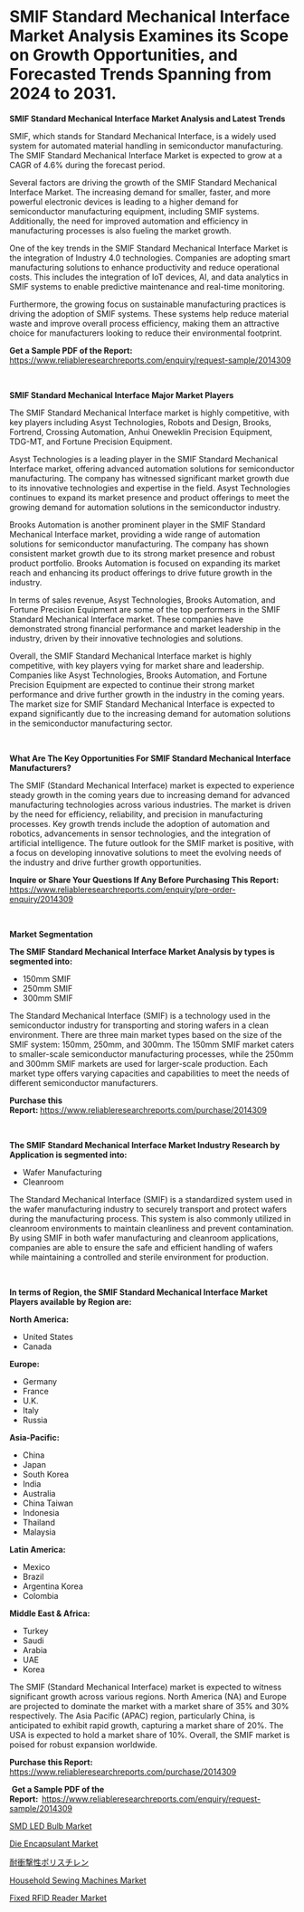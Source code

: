 <p><h1>SMIF Standard Mechanical Interface Market Analysis Examines its Scope on Growth Opportunities, and Forecasted Trends Spanning from 2024 to 2031.</h1></p><p><strong>SMIF Standard Mechanical Interface Market Analysis and Latest Trends</strong></p>
<p><p>SMIF, which stands for Standard Mechanical Interface, is a widely used system for automated material handling in semiconductor manufacturing. The SMIF Standard Mechanical Interface Market is expected to grow at a CAGR of 4.6% during the forecast period. </p><p>Several factors are driving the growth of the SMIF Standard Mechanical Interface Market. The increasing demand for smaller, faster, and more powerful electronic devices is leading to a higher demand for semiconductor manufacturing equipment, including SMIF systems. Additionally, the need for improved automation and efficiency in manufacturing processes is also fueling the market growth.</p><p>One of the key trends in the SMIF Standard Mechanical Interface Market is the integration of Industry 4.0 technologies. Companies are adopting smart manufacturing solutions to enhance productivity and reduce operational costs. This includes the integration of IoT devices, AI, and data analytics in SMIF systems to enable predictive maintenance and real-time monitoring.</p><p>Furthermore, the growing focus on sustainable manufacturing practices is driving the adoption of SMIF systems. These systems help reduce material waste and improve overall process efficiency, making them an attractive choice for manufacturers looking to reduce their environmental footprint.</p></p>
<p><strong>Get a Sample PDF of the Report:&nbsp;</strong> <a href="https://www.reliableresearchreports.com/enquiry/request-sample/2014309">https://www.reliableresearchreports.com/enquiry/request-sample/2014309</a></p>
<p>&nbsp;</p>
<p><strong>SMIF Standard Mechanical Interface Major Market Players</strong></p>
<p><p>The SMIF Standard Mechanical Interface market is highly competitive, with key players including Asyst Technologies, Robots and Design, Brooks, Fortrend, Crossing Automation, Anhui Oneweklin Precision Equipment, TDG-MT, and Fortune Precision Equipment.</p><p>Asyst Technologies is a leading player in the SMIF Standard Mechanical Interface market, offering advanced automation solutions for semiconductor manufacturing. The company has witnessed significant market growth due to its innovative technologies and expertise in the field. Asyst Technologies continues to expand its market presence and product offerings to meet the growing demand for automation solutions in the semiconductor industry.</p><p>Brooks Automation is another prominent player in the SMIF Standard Mechanical Interface market, providing a wide range of automation solutions for semiconductor manufacturing. The company has shown consistent market growth due to its strong market presence and robust product portfolio. Brooks Automation is focused on expanding its market reach and enhancing its product offerings to drive future growth in the industry.</p><p>In terms of sales revenue, Asyst Technologies, Brooks Automation, and Fortune Precision Equipment are some of the top performers in the SMIF Standard Mechanical Interface market. These companies have demonstrated strong financial performance and market leadership in the industry, driven by their innovative technologies and solutions.</p><p>Overall, the SMIF Standard Mechanical Interface market is highly competitive, with key players vying for market share and leadership. Companies like Asyst Technologies, Brooks Automation, and Fortune Precision Equipment are expected to continue their strong market performance and drive further growth in the industry in the coming years. The market size for SMIF Standard Mechanical Interface is expected to expand significantly due to the increasing demand for automation solutions in the semiconductor manufacturing sector.</p></p>
<p>&nbsp;</p>
<p><strong>What Are The Key Opportunities For SMIF Standard Mechanical Interface Manufacturers?</strong></p>
<p><p>The SMIF (Standard Mechanical Interface) market is expected to experience steady growth in the coming years due to increasing demand for advanced manufacturing technologies across various industries. The market is driven by the need for efficiency, reliability, and precision in manufacturing processes. Key growth trends include the adoption of automation and robotics, advancements in sensor technologies, and the integration of artificial intelligence. The future outlook for the SMIF market is positive, with a focus on developing innovative solutions to meet the evolving needs of the industry and drive further growth opportunities.</p></p>
<p><strong>Inquire or Share Your Questions If Any Before Purchasing This Report:</strong> <a href="https://www.reliableresearchreports.com/enquiry/pre-order-enquiry/2014309">https://www.reliableresearchreports.com/enquiry/pre-order-enquiry/2014309</a></p>
<p>&nbsp;</p>
<p><strong>Market Segmentation</strong></p>
<p><strong>The SMIF Standard Mechanical Interface Market Analysis by types is segmented into:</strong></p>
<p><ul><li>150mm SMIF</li><li>250mm SMIF</li><li>300mm SMIF</li></ul></p>
<p><p>The Standard Mechanical Interface (SMIF) is a technology used in the semiconductor industry for transporting and storing wafers in a clean environment. There are three main market types based on the size of the SMIF system: 150mm, 250mm, and 300mm. The 150mm SMIF market caters to smaller-scale semiconductor manufacturing processes, while the 250mm and 300mm SMIF markets are used for larger-scale production. Each market type offers varying capacities and capabilities to meet the needs of different semiconductor manufacturers.</p></p>
<p><strong>Purchase this Report:&nbsp;</strong><a href="https://www.reliableresearchreports.com/purchase/2014309">https://www.reliableresearchreports.com/purchase/2014309</a></p>
<p>&nbsp;</p>
<p><strong>The SMIF Standard Mechanical Interface Market Industry Research by Application is segmented into:</strong></p>
<p><ul><li>Wafer Manufacturing</li><li>Cleanroom</li></ul></p>
<p><p>The Standard Mechanical Interface (SMIF) is a standardized system used in the wafer manufacturing industry to securely transport and protect wafers during the manufacturing process. This system is also commonly utilized in cleanroom environments to maintain cleanliness and prevent contamination. By using SMIF in both wafer manufacturing and cleanroom applications, companies are able to ensure the safe and efficient handling of wafers while maintaining a controlled and sterile environment for production.</p></p>
<p>&nbsp;</p>
<p><strong>In terms of Region, the SMIF Standard Mechanical Interface Market Players available by Region are:</strong></p>
<p>
    <p> <strong> North America: </strong>
        <ul>
            <li>United States</li>
            <li>Canada</li>
        </ul>
        </p> 
    <p> <strong> Europe: </strong>
        <ul>
            <li>Germany</li>
            <li>France</li>
            <li>U.K.</li>
            <li>Italy</li>
            <li>Russia</li>
        </ul>
        </p> 
    <p> <strong> Asia-Pacific: </strong>
        <ul>
            <li>China</li>
            <li>Japan</li>
            <li>South Korea</li>
            <li>India</li>
            <li>Australia</li>
            <li>China Taiwan</li>
            <li>Indonesia</li>
            <li>Thailand</li>
            <li>Malaysia</li>
        </ul>
        </p> 
    <p> <strong> Latin America: </strong>
        <ul>
            <li>Mexico</li>
            <li>Brazil</li>
            <li>Argentina Korea</li>
            <li>Colombia</li>
        </ul>
        </p> 
    <p> <strong> Middle East & Africa: </strong>
        <ul>
            <li>Turkey</li>
            <li>Saudi</li>
            <li>Arabia</li>
            <li>UAE</li>
            <li>Korea</li>
        </ul>
    </p>
    </p>
<p><p>The SMIF (Standard Mechanical Interface) market is expected to witness significant growth across various regions. North America (NA) and Europe are projected to dominate the market with a market share of 35% and 30% respectively. The Asia Pacific (APAC) region, particularly China, is anticipated to exhibit rapid growth, capturing a market share of 20%. The USA is expected to hold a market share of 10%. Overall, the SMIF market is poised for robust expansion worldwide.</p></p>
<p><strong>Purchase this Report: </strong><a href="https://www.reliableresearchreports.com/purchase/2014309">https://www.reliableresearchreports.com/purchase/2014309</a></p>
<p>&nbsp;<strong>Get a Sample PDF of the Report:&nbsp;&nbsp;</strong><a href="https://www.reliableresearchreports.com/enquiry/request-sample/2014309">https://www.reliableresearchreports.com/enquiry/request-sample/2014309</a></p>
<p><strong></strong></p>
<p><p><a href="https://view.publitas.com/reportprime-1/insights-into-smd-led-bulb-market-size-analysing-market-share-trends-and-growth-from-2024-to-2031/">SMD LED Bulb Market</a></p><p><a href="https://github.com/jodemen/Market-Research-Report-List-1/blob/main/die-encapsulant-market.md">Die Encapsulant Market</a></p><p><a href="https://medium.com/@marlonblick/%E9%AB%98%E8%A1%9D%E6%92%83%E3%83%9D%E3%83%AA%E3%82%B9%E3%83%81%E3%83%AC%E3%83%B3%E5%B8%82%E5%A0%B4-%E5%B8%82%E5%A0%B4cagr-%E5%B8%82%E5%A0%B4%E3%83%88%E3%83%AC%E3%83%B3%E3%83%89-%E3%81%8A%E3%82%88%E3%81%B3%E6%88%90%E9%95%B7%E6%88%A6%E7%95%A5%E3%81%AB%E9%96%A2%E3%81%99%E3%82%8B%E6%B4%9E%E5%AF%9F-b21c2acc5324">耐衝撃性ポリスチレン</a></p><p><a href="https://artistic-helicopter-ca9.notion.site/Household-Sewing-Machines-Market-Centers-on-Aspects-such-as-Market-Growth-Market-Share-Market-Oppo-de0c20eb3920499ba8cce2118b0ae68f">Household Sewing Machines Market</a></p><p><a href="https://github.com/jj19131/Market-Research-Report-List-1/blob/main/fixed-rfid-reader-market.md">Fixed RFID Reader Market</a></p></p>